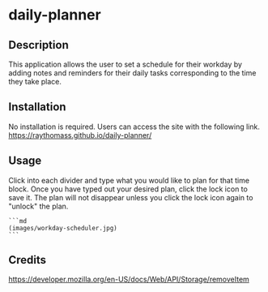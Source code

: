 # daily-planner

## Description

This application allows the user to set a schedule for their workday by adding notes and reminders for their daily tasks corresponding to the time they take place.

## Installation

No installation is required. Users can access the site with the following link.
https://raythomass.github.io/daily-planner/

## Usage

Click into each divider and type what you would like to plan for that time block. Once you have typed out your desired plan, click the lock icon to save it. The plan will not disappear unless you click the lock icon again to "unlock" the plan.

    ```md
    (images/workday-scheduler.jpg)
    ```

## Credits

https://developer.mozilla.org/en-US/docs/Web/API/Storage/removeItem




